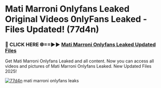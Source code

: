 # Mati Marroni Onlyfans Leaked Original Videos 0nlyFans Leaked - Files Updated! (77d4n)

<h3>🔴 CLICK HERE 🌐==►► <a href="https://tinyurl.com/ms9xzufz" rel="nofollow">Mati Marroni Onlyfans Leaked Updated Files</a></h3>

Get Mati Marroni Onlyfans Leaked and all content. Now you can access all videos and pictures of Mati Marroni Onlyfans Leaked. New Updated Files 2025!

[![77d4n](https://i.imgur.com/ppqm5kG.gif)](https://tinyurl.com/ms9xzufz)
mati marroni onlyfans leaks